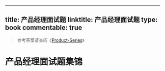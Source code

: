 
---
title: 产品经理面试题
linktitle: 产品经理面试题
type: book
commentable: true
---

> 参考答案请查阅《[Product-Series](https://github.com/wx-chevalier/Product-Series?q=)》

# 产品经理面试题集锦

    